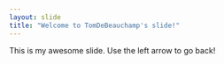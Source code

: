 ```yaml
---
layout: slide
title: "Welcome to TomDeBeauchamp's slide!"
---
```

This is my awesome slide.
Use the left arrow to go back!
